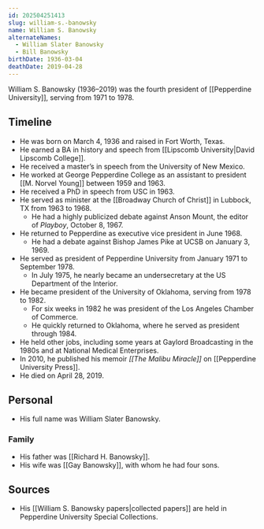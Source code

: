 ```yaml
---
id: 202504251413
slug: william-s.-banowsky
name: William S. Banowsky
alternateNames:
  - William Slater Banowsky
  - Bill Banowsky
birthDate: 1936-03-04
deathDate: 2019-04-28
---
```

William S. Banowsky (1936–2019) was the fourth president of [[Pepperdine University]], serving from 1971 to 1978.

## Timeline
- He was born on March 4, 1936 and raised in Fort Worth, Texas.
- He earned a BA in history and speech from [[Lipscomb University|David Lipscomb College]].
- He received a master’s in speech from the University of New Mexico.
- He worked at George Pepperdine College as an assistant to president [[M. Norvel Young]] between 1959 and 1963.
- He received a PhD in speech from USC in 1963.
- He served as minister at the [[Broadway Church of Christ]] in Lubbock, TX from 1963 to 1968.
	- He had a highly publicized debate against Anson Mount, the editor of *Playboy*, October 8, 1967.
- He returned to Pepperdine as executive vice president in June 1968.
	- He had a debate against Bishop James Pike at UCSB on January 3, 1969.
- He served as president of Pepperdine University from January 1971 to September 1978.
	- In July 1975, he nearly became an undersecretary at the US Department of the Interior.
- He became president of the University of Oklahoma, serving from 1978 to 1982.
	- For six weeks in 1982 he was president of the Los Angeles Chamber of Commerce.
	- He quickly returned to Oklahoma, where he served as president through 1984.
- He held other jobs, including some years at Gaylord Broadcasting in the 1980s and at National Medical Enterprises.
- In 2010, he published his memoir *[[The Malibu Miracle]]* on [[Pepperdine University Press]].
- He died on April 28, 2019.

## Personal
- His full name was William Slater Banowsky.
### Family
- His father was [[Richard H. Banowsky]].
- His wife was [[Gay Banowsky]], with whom he had four sons.

## Sources
- His [[William S. Banowsky papers|collected papers]] are held in Pepperdine University Special Collections.